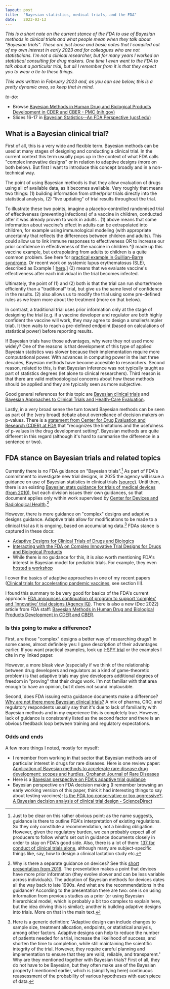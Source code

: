 ```yaml
---
layout: post
title:  "Bayesian statistics, medical trials, and the FDA"
date:   2023-03-13
---
```


_This is a short note on the current stance of the FDA to use of Bayesian methods in clinical trials and what people mean when they talk about "Bayesian trials". These are just loose and basic notes that I compiled out of  my own interest in early 2023 and for colleagues who are not statisticians. I'm not a clinical researcher, but for many years I worked on statistical consulting for drug makers. One time I even went to the FDA to talk about a particular trial, but all I remember from it is that they expect you to wear a tie to these things._

_This was written in February 2023 and, as you can see below, this is a pretty dynamic area, so keep that in mind._

_to-do:_

* Browse [Bayesian Methods in Human Drug and Biological Products Development in CDER and CBER - PMC (nih.gov)](https://www.ncbi.nlm.nih.gov/pmc/articles/PMC9718464/)
* Slides 16-17 in [Bayesian Statistics--An FDA Perspective (ucsf.edu)](https://pharmacy.ucsf.edu/sites/pharmacy.ucsf.edu/files/campbell.pdf)



## What is a Bayesian clinical trial?

First of all, this is a very wide and flexible term. Bayesian methods can be used at many stages of designing and conducting a clinical trial. In the current context this term usually pops up in the context of what FDA calls "complex innovative designs" or in relation to adaptive designs (more on both below). But first I want to introduce this concept broadly and in a non-technical way.

The point of using Bayesian methods is that they allow evaluation of drugs using all of available data, as it becomes available. Very roughly that means two things: (1) building information from other/prior trials directly into the statistical analysis, (2) "live updating" of trial results throughout the trial. 

To illustrate these two points, imagine a placebo-controlled randomised trial of effectiveness (preventing infections) of a vaccine in children, conducted after it was already proven to work in adults . (1) above means that some information about vaccine's effect in adults can be extrapolated into children, for example using immunological modeling (with appropriate uncertainty that reflects the differences between children and adults). This could allow us to link immune responses to effectiveness OR to increase our prior confidence in effectiveness of the vaccine in children.^[I made up this vaccine example, but extrapolating from adults to children is a quite common problem. See here for [practical example in Guillian-Barre syndrome](https://pubmed.ncbi.nlm.nih.gov/16281429/). Or recent work on systemic lupus erythematosus (SLE), described as Example 1 [here](https://www.ncbi.nlm.nih.gov/pmc/articles/PMC9718464/#CR24).] (2) means that we evaluate vaccine's effectiveness after each individual in the trial becomes infected.

Ultimately, the point of (1) and (2) both is that the trial can run shorter/more efficiently than a "traditional" trial, but give us the same level of confidence in the results. (2) also allows us to modify the trial using some pre-defined rules as we learn more about the treatment (more on that below).

In contrast, a traditional trial uses prior information only at the stage of designing the trial (e.g. if a vaccine developer and regulator are both highly confident the vaccine will work, they may agree to design a smaller/simpler trial). It then waits to reach a pre-defined endpoint (based on calculations of statistical power) before reporting results. 

If Bayesian trials have those advantages, why were they not used more widely?
One of the reasons is that development of this type of applied Bayesian statistics was slower because their implementation require more computational power. With advances in computing power in the last three decades, Bayesian methods have become accesible to researchers. Second reason, related to this, is that Bayesian inference was not typically taught as part of statistics degrees (let alone to clinical researchers). Third reason is that there are valid methodological concerns about how these methods should be applied and they are typically seen as more subjective.

Good general references for this topic are [Bayesian clinical trials](https://www.nature.com/articles/nrd1927) and [Bayesian Approaches to Clinical Trials and Health-Care Evaluation](https://www.google.co.uk/books/edition/_/eZdRL53PuWsC?hl=en&gbpv=0).

Lastly, in a very broad sense the turn toward Bayesian methods can be seen as part of the (very broad) debate about overreliance of decision makers on p-values. There is a [statement from Center for Drug Evaluation and Research (CDER) at FDA](https://www.tandfonline.com/doi/full/10.1080/19466315.2021.1886164) that "recognizes the limitations and the usefulness of p-values in the drug development setting". Bayesian methods are quite different in this regard (although it's hard to summarise the difference in a sentence or two).

## FDA stance on Bayesian trials and related topics

Currently there is no FDA guidance on "Bayesian trials".[^guid] As part of FDA's commitment to investigate new trial designs, in 2025 the agency will issue a guidance on use of Bayesian statistics in clinical trials ([source](https://www.agencyiq.com/blog/fda-announces-continuation-of-program-to-support-complex-and-innovative-trial-designs/)). Until then, there is an existing [Bayesian stats guidance for trials of medical devices (from 2010)](https://www.fda.gov/regulatory-information/search-fda-guidance-documents/guidance-use-bayesian-statistics-medical-device-clinical-trials-pdf-version), but each division issues their own guidances, so that document applies only within work supervised by [Center for Devices and Radiological Health](https://www.fda.gov/about-fda/fda-organization/center-devices-and-radiological-health).[^devices]

[^guid]:Just to be clear on this rather obvious point: as the name suggests, guidance is there to outline FDA's interpretation of existing regulations. So they only constitute a recommendation, not a binding obligation. However, given the regulatory burden, we can probably expect all of producers to follow what's set out in guidance documents closely in order to stay on FDA's good side. Also, there is a lot of them: [137 for conduct of clinical trials alone](https://www.fda.gov/regulatory-information/search-fda-guidance-documents/clinical-trials-guidance-documents), although many are subject-specific  things like, say, how to design a clinical lactation study etc. 

[^devices]: Why is there a separate guidance on devices? See this [short presentation from 2016](https://pharmacy.ucsf.edu/sites/pharmacy.ucsf.edu/files/campbell.pdf). The presentation makes a point that devices have more prior information (they evolve slower and can be less variable across individuals). The adoption of Bayesian methods for devices dates all the way back to late 1990s. And what are the recommendations in the guidance? According to the presentation there are two: one is on using information from previous studies as a prior (or using Bayesian hierarchical model, which is probably a bit too complex to explain here, but the idea driving this is similar); another is building adaptive designs into trials. More on that in the main text.

However, there is more guidance on "complex" designs and adaptive designs guidance. Adaptive trials allow for modifications to be made to a clinical trial as it is ongoing, based on accumulating data.[^ad] FDAs stance is captured in these docs:

- [Adaptive Designs for Clinical Trials of Drugs and Biologics](https://www.fda.gov/media/78495/download)
- [Interacting with the FDA on Complex Innovative Trial Designs for Drugs and Biological Products](https://www.fda.gov/regulatory-information/search-fda-guidance-documents/interacting-fda-complex-innovative-trial-designs-drugs-and-biological-products)
- While there is no guidance for this, it is also worth mentioning FDA's interest in Bayesian model for pediatric trials. For example, they even [hosted a workshop](https://collaboration.fda.gov/p45rbov94km1/)

[^ad]: Here is a generic defintion: "Adaptive design can include changes to sample size, treatment allocation, endpoints, or statistical analysis, among other factors. Adaptive designs can help to reduce the number of patients needed for a trial, increase the likelihood of success, and shorten the time to completion, while still maintaining the scientific integrity of the trial. However, they require careful planning and implementation to ensure that they are valid, reliable, and transparent." Why are they mentioned together with Bayesian trials? First of all, they do not have to be Bayesian, but they often make use of the Bayesian property I mentioned earlier, which is (simplifying here) continuous reassessment of the probability of various hypotheses with each piece of data. 

I cover the basics of adaptive approaches in one of my recent papers ([Clinical trials for accelerating pandemic vaccines](https://academic.oup.com/oxrep/article/38/4/797/6896151#386941052), see section III). 

I found this summary to be very good for basics of the FDA's current approach: [FDA announces continuation of program to support ‘complex’ and ‘innovative’ trial designs (Agency IQ)](https://www.agencyiq.com/blog/fda-announces-continuation-of-program-to-support-complex-and-innovative-trial-designs/). There is also a new (Dec 2022) article from FDA staff: [Bayesian Methods in Human Drug and Biological Products Development in CDER and CBER](https://www.ncbi.nlm.nih.gov/pmc/articles/PMC9718464/).

### Is this going to make a difference?

First, are those "complex" designs a better way of researching drugs? In some cases, almost definitely yes: I gave description of their advantages earlier. If you want practical examples, look up [I-SPY trial](https://www.ispytrials.org/i-spy-platform/i-spy2) or the examples I cite in my linked paper.  

However, a more bleak view (especially if we think of the relationship between drug developers and regulators as a kind of game-theoretic problem) is that adaptive trials may give developers additional degrees of freedom in "proving" that their drugs work. I'm not familiar with that area enough to have an opinion, but it does not sound implausible.

Second, does FDA issuing extra guidance documents make a difference? [Why are not there more Bayesian clinical trials?](https://link.springer.com/article/10.1007/s43441-021-00357-x) A mix of pharma, CRO, and regulatory respondents usually say that it's due to lack of familiarity with Bayesian methods and in my experience this is completely true. However, lack of guidance is consistently listed as the second factor and there is an obvious feedback loop between training and regulatory expectations.



### Odds and ends

A few more things I noted, mostly for myself:

- I remember from working in that sector that Bayesian methods are of particular interest in drugs for rare diseases. Here is one review paper: [Application of Bayesian methods to accelerate rare disease drug development: scopes and hurdles, Orphanet Journal of Rare Diseases](https://ojrd.biomedcentral.com/articles/10.1186/s13023-022-02342-5)
- Here is a [Bayesian perspective on FDA's adaptive trial guidance](https://www.bayesianspectacles.org/follow-up-a-bayesian-perspective-on-the-fda-guidelines-for-adaptive-clinical-trials/)
- Bayesian perspective on FDA decision making (I remember browsing an early working version of this paper, think it had interesting things to say about testing vaccines): [Is the FDA too conservative or too aggressive?: A Bayesian decision analysis of clinical trial design - ScienceDirect](https://www.sciencedirect.com/science/article/abs/pii/S0304407618302380)